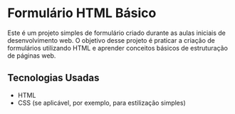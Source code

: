 # Formulário HTML Básico

Este é um projeto simples de formulário criado durante as aulas iniciais de desenvolvimento web. O objetivo desse projeto é praticar a criação de formulários utilizando HTML e aprender conceitos básicos de estruturação de páginas web.

## Tecnologias Usadas

- HTML
- CSS (se aplicável, por exemplo, para estilização simples)
